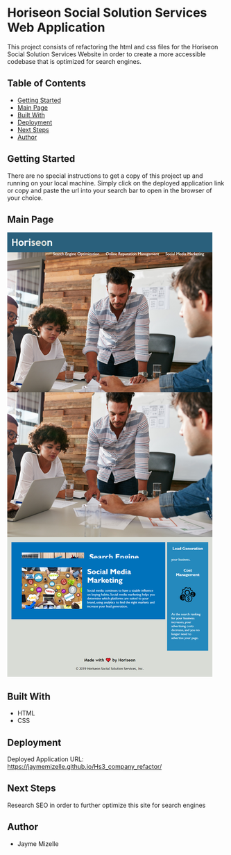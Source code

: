 # Horiseon Social Solution Services Web Application

This project consists of refactoring the html and css files for the Horiseon Social Solution Services Website in order to create a more accessible codebase that is optimized for search engines.

## Table of Contents
* [Getting Started](#getting-started)
* [Main Page](#main-page)
* [Built With](#built-with)
* [Deployment](#deployment)
* [Next Steps](#next-steps)
* [Author](#author)


## Getting Started
There are no special instructions to get a copy of this project up and running on your local machine. Simply click on the deployed application link or copy and paste the url into your search bar to open in the browser of your choice.

## Main Page
![alternative text](./assets/images/Horiseon_Deploy.png)


## Built With

* HTML
* CSS


## Deployment 

Deployed Application URL: https://jaymemizelle.github.io/Hs3_company_refactor/

## Next Steps
Research SEO in order to further optimize this site for search engines

 ## Author
* Jayme Mizelle
